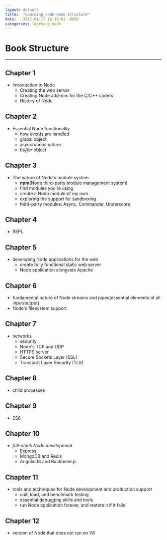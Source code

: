 ```yaml
---
layout: default
title:  "Learning node book structure"
date:   2017-01-17 16:16:01 -0600
categories: learning node
---
```


# [](header-1)Book Structure

* * *

## Chapter 1

- Introduction to Node
  - Creating the web server
  - Creating Node add-ons for the C/C++ coders
  - History of Node

## Chapter 2

- Essential Node functionality
  - how events are handled
  - global object
  - asyncronous nature
  - _buffer_ object

## Chapter 3

- The nature of Node's module system
  - **npm**(Node third-party module management system)
  - find modules you're using
  - create a Node module of my own
  - exploring the support for sandboxing
  - third-party modules: Async, Commander, Underscore

## Chapter 4

- REPL

## Chapter 5

- developing Node applications for the web
  - create fully functional static web server
  - Node application alongside Apache

## Chapter 6

- fundamental nature of Node streams and pipes(essential elements of all input/output)
- Node's filesystem support

## Chapter 7

- networks
  - security
  - Node's TCP and UDP
  - HTTPS server
  - Secure Sockets Layer (SSL)
  - Transport Layer Security (TLS)

## Chapter 8

- child processes

## Chapter 9

- ES6

## Chapter 10

- _full-stack Node development_
  - Express
  - MongoDB and Redis
  - AngularJS and Backbone.js

## Chapter 11

- tools and techniques for Node development and production support
  - unit, load, and benchmark testing
  - essential debugging skills and tools
  - run Node application forever, and restore it if it fails

## Chapter 12

- version of Node that does not run on V8